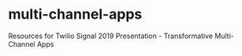 # multi-channel-apps
Resources for Twilio Signal 2019 Presentation - Transformative Multi-Channel Apps

